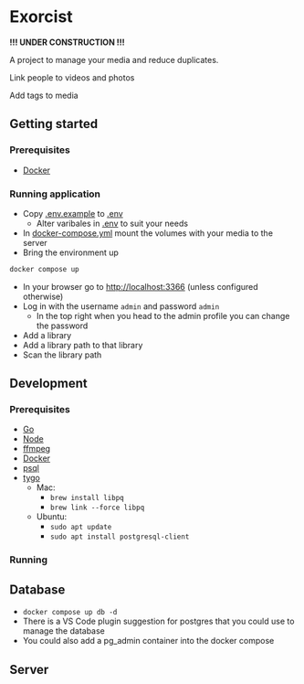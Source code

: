 # Exorcist

**!!! UNDER CONSTRUCTION !!!**

A project to manage your media and reduce duplicates.

Link people to videos and photos

Add tags to media

## Getting started

### Prerequisites

- [Docker](https://www.docker.com/)

### Running application

- Copy [.env.example](.env.example) to [.env](.env)
  - Alter varibales in [.env](.env) to suit your needs
- In [docker-compose.yml](docker-compose.yml) mount the volumes with your media to the server
- Bring the environment up

```bash
docker compose up
```

- In your browser go to [http://localhost:3366](http://localhost:3366) (unless configured otherwise)
- Log in with the username `admin` and password `admin`
  - In the top right when you head to the admin profile you can change the password
- Add a library
- Add a library path to that library
- Scan the library path

## Development

### Prerequisites

- [Go](https://go.dev/)
- [Node](https://nodejs.org/en)
- [ffmpeg](https://ffmpeg.org/)
- [Docker](https://www.docker.com/)
- [psql](https://www.postgresql.org/docs/current/app-psql.html)
- [tygo](https://github.com/gzuidhof/tygo)
  - Mac:
    - `brew install libpq`
    - `brew link --force libpq`
  - Ubuntu:
    - `sudo apt update`
    - `sudo apt install postgresql-client`

### Running

## Database

- `docker compose up db -d`
- There is a VS Code plugin suggestion for postgres that you could use to manage the database
- You could also add a pg_admin container into the docker compose

## Server
